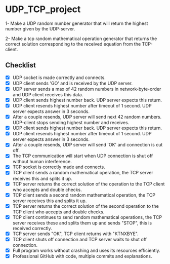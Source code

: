# UDP_TCP_project
1- Make a UDP random number generator that will return the highest number given by the UDP-server.

2- Make a tcp random mathematical operation generator that returns the correct solution corresponding to the received equation from the TCP-client.

## Checklist

- [x] UDP socket is made correctly and connects.
- [x] UDP client sends 'GO' and is received by the UDP server.
- [x] UDP server sends a max of 42 random numbers in network-byte-order and UDP client receives this data.
- [x] UDP client sends highest number back. UDP server expects this return.
- [x] UDP client resends highest number after timeout of 1 second. UDP server expects answer in 3 seconds.
- [x] After a couple resends, UDP server will send next 42 random numbers. UDP-client stops sending highest number and receives.
- [x] UDP client sends highest number back. UDP server expects this return.
- [x] UDP client resends highest number after timeout of 1 second. UDP server expects answer in 3 seconds.
- [x] After a couple resends, UDP server will send 'OK' and connection is cut off.
- [x] The TCP communication will start when UDP connection is shut off without human interference.
- [x] TCP socket is correctly made and connects.
- [x] TCP client sends a random mathematical operation, the TCP server receives this and splits it up.
- [x] TCP server returns the correct solution of the operation to the TCP client who accepts and double checks.
- [x] TCP client sends a second random mathematical operation, the TCP server receives this and splits it up.
- [x] TCP server returns the correct solution of the second operation to the TCP client who accepts and double checks.
- [x] TCP client continues to send random mathematical operations, the TCP server receives these and splits them up and sends "STOP", this is received correctly.
- [x] TCP server sends "OK", TCP client returns with "KTNXBYE".
- [x] TCP client shuts off connection and TCP server waits to shut off connection.
- [x] Full program works without crashing and uses its resources efficiently.
- [x] Professional GitHub with code, multiple commits and explanations.
